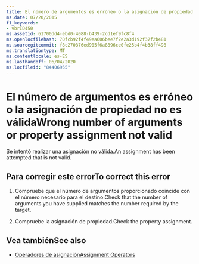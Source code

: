 ```yaml
---
title: El número de argumentos es erróneo o la asignación de propiedad no es válida
ms.date: 07/20/2015
f1_keywords:
- vbrID450
ms.assetid: 61700dd4-ebd0-4088-b439-2cd1ef9fc8f4
ms.openlocfilehash: 70fcb92f4f49ea606bee7f2e2a3d192f37f2b481
ms.sourcegitcommit: f8c270376ed905f6a8896ce0fe25b4f4b38ff498
ms.translationtype: MT
ms.contentlocale: es-ES
ms.lasthandoff: 06/04/2020
ms.locfileid: "84406955"
---
```

# <a name="wrong-number-of-arguments-or-property-assignment-not-valid"></a><span data-ttu-id="da1d8-102">El número de argumentos es erróneo o la asignación de propiedad no es válida</span><span class="sxs-lookup"><span data-stu-id="da1d8-102">Wrong number of arguments or property assignment not valid</span></span>
<span data-ttu-id="da1d8-103">Se intentó realizar una asignación no válida.</span><span class="sxs-lookup"><span data-stu-id="da1d8-103">An assignment has been attempted that is not valid.</span></span>  
  
## <a name="to-correct-this-error"></a><span data-ttu-id="da1d8-104">Para corregir este error</span><span class="sxs-lookup"><span data-stu-id="da1d8-104">To correct this error</span></span>  
  
1. <span data-ttu-id="da1d8-105">Compruebe que el número de argumentos proporcionado coincide con el número necesario para el destino.</span><span class="sxs-lookup"><span data-stu-id="da1d8-105">Check that the number of arguments you have supplied matches the number required by the target.</span></span>  
  
2. <span data-ttu-id="da1d8-106">Compruebe la asignación de propiedad.</span><span class="sxs-lookup"><span data-stu-id="da1d8-106">Check the property assignment.</span></span>  
  
## <a name="see-also"></a><span data-ttu-id="da1d8-107">Vea también</span><span class="sxs-lookup"><span data-stu-id="da1d8-107">See also</span></span>

- [<span data-ttu-id="da1d8-108">Operadores de asignación</span><span class="sxs-lookup"><span data-stu-id="da1d8-108">Assignment Operators</span></span>](../language-reference/operators/assignment-operators.md)
